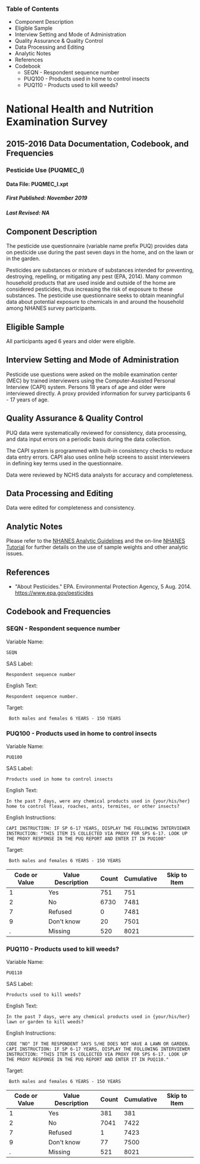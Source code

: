 ### Table of Contents

  * Component Description
  * Eligible Sample
  * Interview Setting and Mode of Administration
  * Quality Assurance & Quality Control
  * Data Processing and Editing
  * Analytic Notes
  * References
  * Codebook
    * SEQN - Respondent sequence number
    * PUQ100 - Products used in home to control insects
    * PUQ110 - Products used to kill weeds?

# National Health and Nutrition Examination Survey

## 2015-2016 Data Documentation, Codebook, and Frequencies

### Pesticide Use (PUQMEC_I)

####  Data File: PUQMEC_I.xpt

##### First Published: November 2019

##### Last Revised: NA

## Component Description

The pesticide use questionnaire (variable name prefix PUQ) provides data on
pesticide use during the past seven days in the home, and on the lawn or in
the garden.

Pesticides are substances or mixture of substances intended for preventing,
destroying, repelling, or mitigating any pest (EPA, 2014). Many common
household products that are used inside and outside of the home are considered
pesticides, thus increasing the risk of exposure to these substances. The
pesticide use questionnaire seeks to obtain meaningful data about potential
exposure to chemicals in and around the household among NHANES survey
participants.

## Eligible Sample

All participants aged 6 years and older were eligible.

## Interview Setting and Mode of Administration

Pesticide use questions were asked on the mobile examination center (MEC) by
trained interviewers using the Computer-Assisted Personal Interview (CAPI)
system. Persons 18 years of age and older were interviewed directly. A proxy
provided information for survey participants 6 - 17 years of age.

## Quality Assurance & Quality Control

PUQ data were systematically reviewed for consistency, data processing, and
data input errors on a periodic basis during the data collection.

The CAPI system is programmed with built-in consistency checks to reduce data
entry errors. CAPI also uses online help screens to assist interviewers in
defining key terms used in the questionnaire.

Data were reviewed by NCHS data analysts for accuracy and completeness.

## Data Processing and Editing

Data were edited for completeness and consistency.

## Analytic Notes

Please refer to the [NHANES Analytic
Guidelines](https://wwwn.cdc.gov/nchs/nhanes/analyticguidelines.aspx) and the
on-line [NHANES Tutorial](https://www.cdc.gov/nchs/tutorials/) for further
details on the use of sample weights and other analytic issues.

## References

  * "About Pesticides." EPA. Environmental Protection Agency, 5 Aug. 2014. <https://www.epa.gov/pesticides>

## Codebook and Frequencies

### SEQN - Respondent sequence number

Variable Name:

    SEQN
SAS Label:

    Respondent sequence number
English Text:

    Respondent sequence number.
Target:

     Both males and females 6 YEARS - 150 YEARS

### PUQ100 - Products used in home to control insects

Variable Name:

    PUQ100
SAS Label:

    Products used in home to control insects
English Text:

    In the past 7 days, were any chemical products used in {your/his/her} home to control fleas, roaches, ants, termites, or other insects?
English Instructions:

    CAPI INSTRUCTION: IF SP 6-17 YEARS, DISPLAY THE FOLLOWING INTERVIEWER INSTRUCTION: "THIS ITEM IS COLLECTED VIA PROXY FOR SPS 6-17. LOOK UP THE PROXY RESPONSE IN THE PUQ REPORT AND ENTER IT IN PUQ100"
Target:

     Both males and females 6 YEARS - 150 YEARS
Code or Value | Value Description | Count | Cumulative | Skip to Item  
---|---|---|---|---  
1 | Yes | 751 | 751 |   
2 | No | 6730 | 7481 |   
7 | Refused | 0 | 7481 |   
9 | Don't know | 20 | 7501 |   
. | Missing | 520 | 8021 |   
  
### PUQ110 - Products used to kill weeds?

Variable Name:

    PUQ110
SAS Label:

    Products used to kill weeds?
English Text:

    In the past 7 days, were any chemical products used in {your/his/her} lawn or garden to kill weeds?
English Instructions:

    CODE "NO" IF THE RESPONDENT SAYS S/HE DOES NOT HAVE A LAWN OR GARDEN. CAPI INSTRUCTION: IF SP 6-17 YEARS, DISPLAY THE FOLLOWING INTERVIEWER INSTRUCTION: "THIS ITEM IS COLLECTED VIA PROXY FOR SPS 6-17. LOOK UP THE PROXY RESPONSE IN THE PUQ REPORT AND ENTER IT IN PUQ110."
Target:

     Both males and females 6 YEARS - 150 YEARS
Code or Value | Value Description | Count | Cumulative | Skip to Item  
---|---|---|---|---  
1 | Yes | 381 | 381 |   
2 | No | 7041 | 7422 |   
7 | Refused | 1 | 7423 |   
9 | Don't know | 77 | 7500 |   
. | Missing | 521 | 8021 | 

